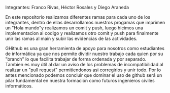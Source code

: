 Integrantes: Franco Rivas, Héctor Rosales y Diego Araneda

En este repositorio realizamos diferentes ramas para cada uno de los integrantes, dentro de ellas desarrollamos nuestros progamas que imprimen un "Hola mundo"y realizamos un comit y push, luego hicimos una implementacion al codigo y realizamos otro comit y push para finalmente unir las ramas al main y subir las evidencias de las actividades.

GHithub es una gran herramienta de apoyo para nosotros como estudiantes de informática ya que nos permite dividir nuestro trabajo cada quien por su "branch" lo que facilita trabajar de forma ordenada y por separado. Tambien es muy útil al dar un aviso de los problemas de incompatibilidad al realizar un "pull request" permitiendonos asi corregirlos y unir todo. Por lo antes mencionado podemos concluir que dominar el uso de github será un pilar fundamental en nuestra formación como futuros ingenieros civiles informáticos.
